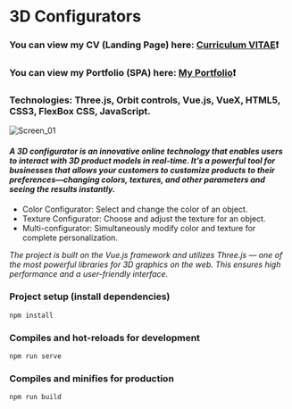 # 3D Configurators #
### You can view my CV (Landing Page) here: [Curriculum VITAE](https://zorger27.github.io)❗️ ###
### You can view my Portfolio (SPA) here: [My Portfolio](https://Zorin.Expert)❗️ ###
### Technologies: Three.js, Orbit controls, Vue.js, VueX, HTML5, CSS3, FlexBox CSS, JavaScript. ###
![Screen_01](https://github.com/user-attachments/assets/8ddafa60-60e0-4907-8026-176e06a65c52)

#### *A 3D configurator is an innovative online technology that enables users to interact with 3D product models in real-time. It’s a powerful tool for businesses that allows your customers to customize products to their preferences—changing colors, textures, and other parameters and seeing the results instantly.* ####

+ Color Configurator: Select and change the color of an object. 
+ Texture Configurator: Choose and adjust the texture for an object. 
+ Multi-configurator: Simultaneously modify color and texture for complete personalization.
  
*The project is built on the Vue.js framework and utilizes Three.js — one of the most powerful libraries for 3D graphics on the web. This ensures high performance and a user-friendly interface.*
### Project setup (install dependencies)
```
npm install
```

### Compiles and hot-reloads for development
```
npm run serve
```

### Compiles and minifies for production
```
npm run build
```
